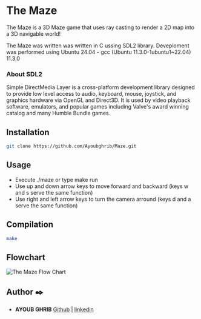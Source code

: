# The Maze

The Maze is a 3D Maze game that uses ray casting to render a 2D map into a 3D navigable world!

The Maze was written was written in C ussing SDL2 library. Deveploment was performed using Ubuntu 24.04 - gcc (Ubuntu 11.3.0-1ubuntu1~22.04) 11.3.0

### About SDL2 

Simple DirectMedia Layer is a cross-platform development library designed to provide low level access to audio, keyboard, mouse, joystick, and graphics hardware via OpenGL and Direct3D. It is used by video playback software, emulators, and popular games including Valve's award winning catalog and many Humble Bundle games.

## Installation 
```sh
git clone https://github.com/Ayoubghrib/Maze.git
```
## Usage 
* Execute ./maze or type make run 
* Use up and down arrow keys to move forward and backward (keys w and s serve the same function)
* Use right and left arrow keys to turn the camera arround (keys d and a serve the same function)

## Compilation
```sh
make
```

## Flowchart
![The Maze Flow Chart](https://i.imgur.com/t0MxNni.png)

## Author :black_nib:

- **AYOUB GHRIB** [Github](https://github.com/Ayoubghrib) | [linkedin](https://www.linkedin.com/in/ayoub-gharib-20b06b237/)
